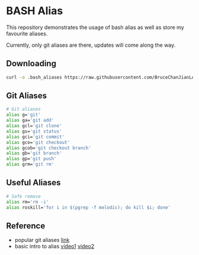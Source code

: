 # BASH Alias

This repository demonstrates the usage of bash alias as well as store my favourite aliases.  

Currently, only git aliases are there, updates will come along the way.  

## Downloading
```bash
curl -o .bash_aliases https://raw.githubusercontent.com/BruceChanJianLe/bash-alias/main/.bash_aliases
```

## Git Aliases
```bash
# Git aliases
alias g='git'
alias ga='git add'
alias gcl='git clone'
alias gs='git status'
alias gci='git commit'
alias gco='git checkout'
alias gcob='git checkout branch'
alias gb='git branch'
alias gp='git push'
alias grm='git rm'
```

## Useful Aliases
```bash
# Safe remove
alias rm='rm -i'
alias roskill='for i in $(pgrep -f melodic); do kill $i; done'
```

## Reference

- popular git aliases [link](https://github.com/Bash-it/bash-it/blob/master/aliases/available/git.aliases.bash)
- basic intro to alias [video1](https://www.youtube.com/watch?v=J8nGqkUJMxU) [video2](https://www.youtube.com/watch?v=UBzFWyUF77s)
